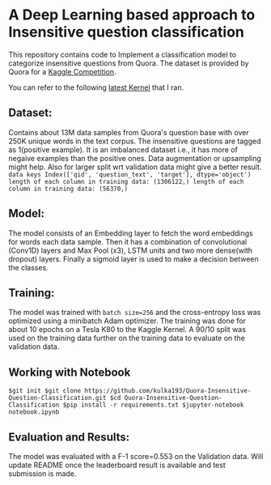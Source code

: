 # A Deep Learning based approach to Insensitive question classification

This repository contains code to Implement a classification model to categorize insensitive questions from Quora. The dataset is provided by Quora for a [Kaggle Competition](https://www.kaggle.com/c/quora-insincere-questions-classification).

You can refer to the following [latest Kernel](https://www.kaggle.com/kulka193/kernel40498143be/output?scriptVersionId=9116957) that I ran.

## Dataset: 
Contains about 13M data samples from Quora's question base with over 250K unique words in the text corpus. The insensitive questions are tagged as 1(positive example). It is an imbalanced dataset i.e., it has more of negaive examples than the positive ones. Data augmentation or upsampling might help. Also for larger split wrt validation data might give a better result. 
``
data keys Index(['qid', 'question_text', 'target'], dtype='object')
length of each column in training data: (1306122,)
length of each column in training data: (56370,)
``

## Model: 
The model consists of an Embedding layer to fetch the word embeddings for words each data sample. Then it has a combination of convolutional (Conv1D) layers and Max Pool (x3), LSTM units and two more dense(with dropout) layers. Finally a sigmoid layer is used to make a decision between the classes.

## Training:

The model was trained with ``batch size=256`` and the cross-entropy loss was optimized using a minibatch Adam optimizer. The training was done for about 10 epochs on a Tesla K80 to the Kaggle Kernel.  A 90/10 split was used on the training data further on the training data to evaluate on the validation data.

## Working with Notebook
``
$git init
$git clone https://github.com/kulka193/Quora-Insensitive-Question-Classification.git
$cd Quora-Insensitive-Question-Classification
$pip install -r requirements.txt
$jupyter-notebook notebook.ipynb
``

## Evaluation and Results:

The model was evaluated with a F-1 score=0.553 on the Validation data. Will update README once the leaderboard result is available and test submission is made.
